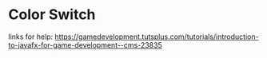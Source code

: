 # Color Switch
links for help:
https://gamedevelopment.tutsplus.com/tutorials/introduction-to-javafx-for-game-development--cms-23835
